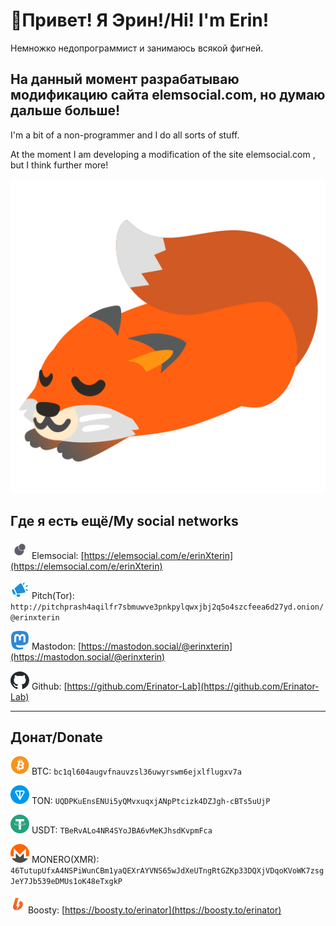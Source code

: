 # 👋Привет! Я Эрин!/Hi! I'm Erin!

Немножко недопрограммист и занимаюсь всякой фигней.

На данный момент разрабатываю модификацию сайта elemsocial.com, но думаю дальше больше!
---
I'm a bit of a non-programmer and I do all sorts of stuff.

At the moment I am developing a modification of the site elemsocial.com , but I think further more!

![Nya](icons/FoxBread.png)

## Где я есть ещё/My social networks

![Elem](icons/Elem.svg) Elemsocial: [https://elemsocial.com/e/erinXterin](https://elemsocial.com/e/erinXterin)

![Pitch](icons/Pitch.svg) Pitch(Tor): ```http://pitchprash4aqilfr7sbmuwve3pnkpylqwxjbj2q5o4szcfeea6d27yd.onion/@erinxterin```

![Mas](icons/Mas.svg) Mastodon: [https://mastodon.social/@erinxterin](https://mastodon.social/@erinxterin)

![Git](icons/Git.svg) Github: [https://github.com/Erinator-Lab](https://github.com/Erinator-Lab)

---
## Донат/Donate
![Bit](icons/Bit.svg) BTC: ```bc1ql604augvfnauvzsl36uwyrswm6ejxlflugxv7a```

![Ton](icons/Ton.svg) TON: ```UQDPKuEnsENUi5yQMvxuqxjANpPtcizk4DZJgh-cBTs5uUjP```

![Usdt](icons/Usdt.svg) USDT: ```TBeRvALo4NR4SYoJBA6vMeKJhsdKvpmFca```

![Mon](icons/Mon.svg) MONERO(XMR): ```46TutupUfxA4NSPiWunCBm1yaQEXrAYVNS65wJdXeUTngRtGZKp33DQXjVDqoKVoWK7zsgJeY7Jb539eDMUs1oK48eTxgkP```

![Boo](icons/Boo.svg) Boosty: [https://boosty.to/erinator](https://boosty.to/erinator)
